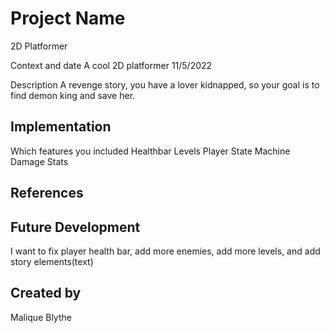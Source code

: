 # Project Name
2D Platformer

Context and date
A cool 2D platformer 11/5/2022

Description
A revenge story, you have a lover kidnapped, so your goal is to find demon king and save her.

## Implementation
Which features you included
Healthbar
Levels
Player
State Machine
Damage
Stats
## References

## Future Development
I want to fix player health bar, add more enemies, add more levels, and add story elements(text)

## Created by
Malique Blythe
